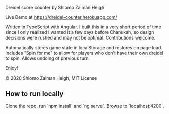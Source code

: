 Dreidel score counter by Shlomo Zalman Heigh

Live Demo at https://dreidel-counter.herokuapp.com/

Written in TypeScript with Angular. I built this in a very short period of time since I only realized I wanted it a few days before Chanukah,
so design decisions were rushed and may not be optimal. Contributions welcome.

Automatically stores game state in localStorage and restores on page load.
Includes "Spin for me" to allow for players who don't have their own dreidel to spin.
Allows undoing of previous turn.

Enjoy!

© 2020 Shlomo Zalman Heigh, MIT License

<h2>How to run locally</h3>
Clone the repo, run `npm install` and `ng serve`. Browse to `localhost:4200`.
